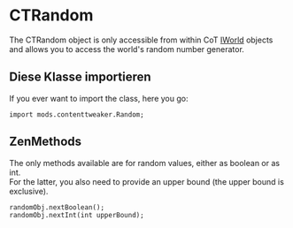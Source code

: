# CTRandom

The CTRandom object is only accessible from within CoT [IWorld](/Mods/ContentTweaker/Vanilla/Types/World/IWorld/) objects and allows you to access the world's random number generator.

## Diese Klasse importieren

If you ever want to import the class, here you go:

```zenscript
import mods.contenttweaker.Random;
```

## ZenMethods

The only methods available are for random values, either as boolean or as int.  
For the latter, you also need to provide an upper bound (the upper bound is exclusive).

```zenscript
randomObj.nextBoolean();
randomObj.nextInt(int upperBound);
```